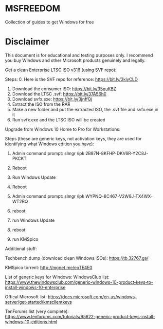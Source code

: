 # MSFREEDOM
Collection of guides to get Windows for free

# Disclaimer
This document is for educational and testing purposes only. I recommend you buy Windows and other Microsoft products genuinely and legally.

Get a clean Enterprise LTSC ISO v316 (using SVF repo):

Steps:
0. Here is the SVF repo for reference: https://bit.ly/3kiyCLD 
1. Download the consumer ISO: https://bit.ly/35quKBZ
2. Download the LTSC .svf: https://bit.ly/37A56h0
3. Download svfx.exe: https://bit.ly/3jnffQj
4. Extract the ISO from the RAR
5. Make a new folder and put the extracted ISO, the .svf file and svfx.exe in it
6. Run svfx.exe and the LTSC ISO will be created


Upgrade from Windows 10 Home to Pro for Workstations:

Steps (these are generic keys, not activation keys, they are used for identifying what Windows edition you have):

1. Admin command prompt:
   slmgr /ipk 2B87N-8KFHP-DKV6R-Y2C8J-PKCKT

2. Reboot
3. Run Windows Update
4. Reboot

5. Admin command prompt:
   slmgr /ipk WYPNQ-8C467-V2W6J-TX4WX-WT2RQ

6. reboot
7. run Windows Update
8. reboot
9. run KMSpico

Additional stuff:

Techbench dump (download clean Windows ISOs): https://tb.32767.ga/

KMSpico torrent: http://mgnet.me/eoTE4E0

List of generic keys for Windows:
WindowsClub list: https://www.thewindowsclub.com/generic-windows-10-product-keys-to-install-windows-10-enterprise

Offical Microsoft list: https://docs.microsoft.com/en-us/windows-server/get-started/kmsclientkeys

TenForums list (very complete): https://www.tenforums.com/tutorials/95922-generic-product-keys-install-windows-10-editions.html
